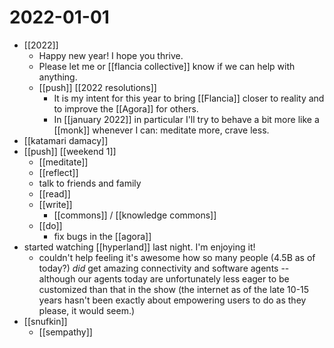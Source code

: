# 2022-01-01

- [[2022]]
  - Happy new year! I hope you thrive.
  - Please let me or [[flancia collective]] know if we can help with anything.
  - [[push]] [[2022 resolutions]]
    - It is my intent for this year to bring [[Flancia]] closer to reality and to improve the [[Agora]] for others. 
    - In [[january 2022]] in particular I'll try to behave a bit more like a [[monk]] whenever I can: meditate more, crave less.
- [[katamari damacy]]
- [[push]] [[weekend 1]]
  - [[meditate]]
  - [[reflect]]
  - talk to friends and family
  - [[read]]
  - [[write]]
    - [[commons]] / [[knowledge commons]]
  - [[do]]
    - fix bugs in the [[agora]]
- started watching [[hyperland]] last night. I'm enjoying it!
  - couldn't help feeling it's awesome how so many people (4.5B as of today?) *did* get amazing connectivity and software agents -- although our agents today are unfortunately less eager to be customized than that in the show (the internet as of the late 10-15 years hasn't been exactly about empowering users to do as they please, it would seem.)
- [[snufkin]]
  - [[sempathy]]